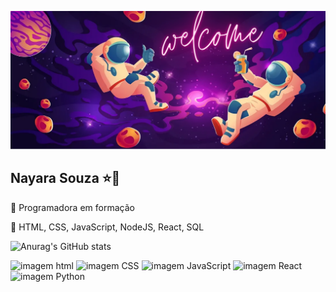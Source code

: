 ![imagem](Nayara.png)

## Nayara Souza :star::star2:


:telescope: Programadora em formação

:seedling: HTML, CSS, JavaScript, NodeJS, React, SQL

![Anurag's GitHub stats](https://github-readme-stats.vercel.app/api?username=nayara9&show_icons=true&theme=cobalt)











![imagem html](https://img.shields.io/badge/HTML5-E34F26?style=for-the-badge&logo=html5&logoColor=white)
![imagem CSS](https://img.shields.io/badge/CSS3-1572B6?style=for-the-badge&logo=css3&logoColor=white)
![imagem JavaScript](https://img.shields.io/badge/JavaScript-323330?style=for-the-badge&logo=javascript&logoColor=F7DF1E)
![imagem React](https://img.shields.io/badge/React-20232A?style=for-the-badge&logo=react&logoColor=61DAFB)
![imagem Python](https://img.shields.io/badge/Python-FFD43B?style=for-the-badge&logo=python&logoColor=blue)
